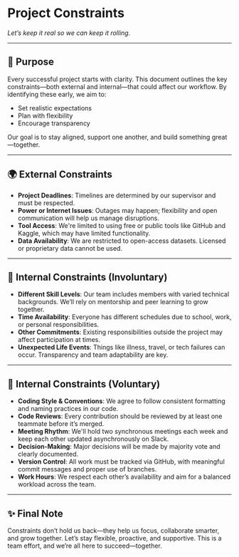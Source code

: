 
# Project Constraints

*Let’s keep it real so we can keep it rolling.*

---

## 📌 Purpose

Every successful project starts with clarity. This document outlines the key
 constraints—both external and internal—that could affect our workflow.
  By identifying these early, we aim to:

* Set realistic expectations
* Plan with flexibility
* Encourage transparency

Our goal is to stay aligned, support one another, and build something great—together.

---

## 🌍 External Constraints

* **Project Deadlines**: Timelines are determined by our supervisor and must be respected.
* **Power or Internet Issues**: Outages may happen; flexibility and open
 communication will help us manage disruptions.
* **Tool Access**: We're limited to using free or public tools like GitHub and
 Kaggle, which may have limited functionality.
* **Data Availability**: We are restricted to open-access datasets.
 Licensed or proprietary data cannot be used.

---

## 👥 Internal Constraints (Involuntary)

* **Different Skill Levels**: Our team includes members with varied technical
backgrounds. We’ll rely on mentorship and peer learning to grow together.
* **Time Availability**: Everyone has different schedules due to school, work,
  or personal responsibilities.
* **Other Commitments**: Existing responsibilities outside the project may
  affect participation at times.
* **Unexpected Life Events**: Things like illness, travel, or tech failures can
 occur. Transparency and team adaptability are key.

---

## 🤝 Internal Constraints (Voluntary)

* **Coding Style & Conventions**: We agree to follow consistent formatting and
 naming practices in our code.
* **Code Reviews**: Every contribution should be reviewed by at least one
  teammate before it’s merged.
* **Meeting Rhythm**: We'll hold two synchronous meetings each week and keep
 each other updated asynchronously on Slack.
* **Decision-Making**: Major decisions will be made by majority vote and clearly
 documented.
* **Version Control**: All work must be tracked via GitHub, with meaningful
 commit messages and proper use of branches.
* **Work Hours**: We respect each other’s availability and aim for a balanced
 workload across the team.

---

## ✨ Final Note

Constraints don’t hold us back—they help us focus, collaborate smarter, and grow
 together. Let’s stay flexible, proactive, and supportive. This is a team effort,
  and we’re all here to succeed—together.
